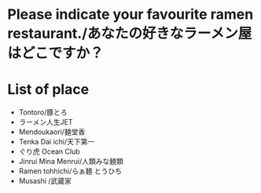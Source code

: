 # Please indicate your favourite ramen restaurant./あなたの好きなラーメン屋はどこですか？

# List of place
- Tontoro/豚とろ
- ラーメン人生JET
- Mendoukaori/麺堂香
- Tenka Dai ichi/天下第一
- ぐり虎 Ocean Club
- Jinrui Mina Menrui/人類みな麺類
- Ramen tohhichi/らぁ麺 とうひち
- Musashi /武蔵家
